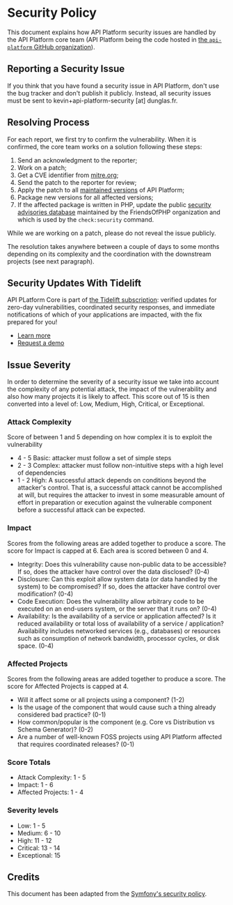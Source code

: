 # Security Policy

This document explains how API Platform security issues are handled by the API Platform core team (API Platform being the code hosted in [the `api-platform` GitHub organization](https://github.com/api-platform)).

## Reporting a Security Issue

If you think that you have found a security issue in API Platform, don't use the bug tracker and don't publish it publicly. Instead, all security issues must be sent to kevin+api-platform-security [at] dunglas.fr.

## Resolving Process

For each report, we first try to confirm the vulnerability. When it is confirmed, the core team works on a solution following these steps:

1. Send an acknowledgment to the reporter;
2. Work on a patch;
3. Get a CVE identifier from [mitre.org](https://cveform.mitre.org);
4. Send the patch to the reporter for review;
5. Apply the patch to all [maintained versions](releases.md) of API Platform;
6. Package new versions for all affected versions;
7. If the affected package is written in PHP, update the public [security advisories database](https://github.com/FriendsOfPHP/security-advisories) maintained by the FriendsOfPHP organization and which is used by the `check:security` command.

While we are working on a patch, please do not reveal the issue publicly.

The resolution takes anywhere between a couple of days to some months depending on its complexity and the coordination with the downstream projects (see next paragraph).

## Security Updates With Tidelift

API PLatform Core is part of [the Tidelift subscription](https://tidelift.com/subscription/pkg/packagist-api-platform-core?utm_source=packagist-api-platform-core&utm_medium=referral&utm_campaign=enterprise): verified updates for zero-day vulnerabilities, coordinated security responses, and immediate notifications of which of your applications are impacted, with the fix prepared for you!

* [Learn more](https://tidelift.com/subscription/pkg/packagist-api-platform-core?utm_source=packagist-api-platform-core&utm_medium=referral&utm_campaign=enterprise)
* [Request a demo](https://tidelift.com/subscription/request-a-demo?utm_source=packagist-api-platform-core&utm_medium=referral&utm_campaign=enterprise)

## Issue Severity

In order to determine the severity of a security issue we take into account the complexity of any potential attack, the impact of the vulnerability and also how many projects it is likely to affect. This score out of 15 is then converted into a level of: Low, Medium, High, Critical, or Exceptional.

### Attack Complexity

Score of between 1 and 5 depending on how complex it is to exploit the vulnerability

* 4 - 5 Basic: attacker must follow a set of simple steps
* 2 - 3 Complex: attacker must follow non-intuitive steps with a high level of dependencies
* 1 - 2 High: A successful attack depends on conditions beyond the attacker's control. That is, a successful attack cannot be accomplished at will, but requires the attacker to invest in some measurable amount of effort in preparation or execution against the vulnerable component before a successful attack can be expected.

### Impact

Scores from the following areas are added together to produce a score. The score for Impact is capped at 6. Each area is scored between 0 and 4.

* Integrity: Does this vulnerability cause non-public data to be accessible? If so, does the attacker have control over the data disclosed? (0-4)
* Disclosure: Can this exploit allow system data (or data handled by the system) to be compromised? If so, does the attacker have control over modification? (0-4)
* Code Execution: Does the vulnerability allow arbitrary code to be executed on an end-users system, or the server that it runs on? (0-4)
* Availability: Is the availability of a service or application affected? Is it reduced availability or total loss of availability of a service / application? Availability includes networked services (e.g., databases) or resources such as consumption of network bandwidth, processor cycles, or disk space. (0-4)

### Affected Projects

Scores from the following areas are added together to produce a score. The score for Affected Projects is capped at 4.

* Will it affect some or all projects using a component? (1-2)
* Is the usage of the component that would cause such a thing already considered bad practice? (0-1)
* How common/popular is the component (e.g. Core vs Distribution vs Schema Generator)? (0-2)
* Are a number of well-known FOSS projects using API Platform affected that requires coordinated releases? (0-1)

### Score Totals

* Attack Complexity: 1 - 5
* Impact: 1 - 6
* Affected Projects: 1 - 4

### Severity levels

* Low: 1 - 5
* Medium: 6 - 10
* High: 11 - 12
* Critical: 13 - 14
* Exceptional: 15

## Credits

This document has been adapted from the [Symfony's security policy](https://symfony.com/doc/current/contributing/code/security.html).
